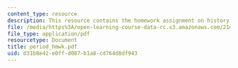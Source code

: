 ```yaml
---
content_type: resource
description: This resource contains the homework assignment on history of design.
file: /media/https%3A/open-learning-course-data-rc.s3.amazonaws.com/21m-603-principles-of-design-fall-2005/d31b8e42e0ffd087b1a8cd764d8df943_period_hmwk.pdf
file_type: application/pdf
resourcetype: Document
title: period_hmwk.pdf
uid: d31b8e42-e0ff-d087-b1a8-cd764d8df943
---
```

